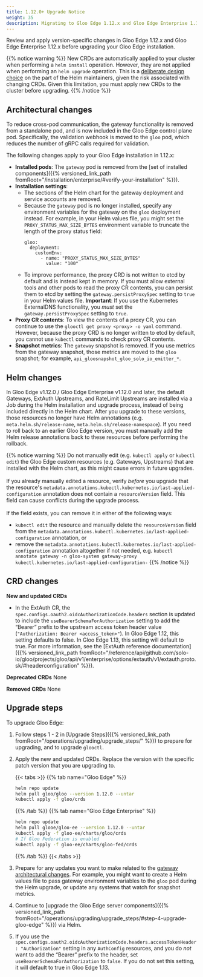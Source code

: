 ```yaml
---
title: 1.12.0+ Upgrade Notice
weight: 35
description: Migrating to Gloo Edge 1.12.x and Gloo Edge Enterprise 1.12.x
---
```


Review and apply version-specific changes in Gloo Edge 1.12.x and Gloo Edge Enterprise 1.12.x before upgrading your Gloo Edge installation.

{{% notice warning %}}
New CRDs are automatically applied to your cluster when performing a `helm install` operation.
However, they are not applied when performing an `helm upgrade` operation. This is a [deliberate design choice](https://helm.sh/docs/topics/charts/#limitations-on-crds) on the part of the
Helm maintainers, given the risk associated with changing CRDs. Given this limitation, you must apply new CRDs to the cluster before upgrading.
{{% /notice %}}

## Architectural changes 

To reduce cross-pod communication, the gateway functionality is removed from a standalone pod, and is now included in the Gloo Edge control plane pod. Specifically, the validation webhook is moved to the `gloo` pod, which reduces the number of gRPC calls required for validation.

The following changes apply to your Gloo Edge installation in 1.12.x:
- **Installed pods**: The `gateway` pod is removed from the [set of installed components]({{% versioned_link_path fromRoot="/installation/enterprise/#verify-your-installation" %}}).
- **Installation settings**:
  - The sections of the Helm chart for the gateway deployment and service accounts are removed.
  - Because the `gateway` pod is no longer installed, specify any environment variables for the gateway on the `gloo` deployment instead. For example, in your Helm values file, you might set the `PROXY_STATUS_MAX_SIZE_BYTES` environment variable to truncate the length of the proxy status field:
    ```
    gloo:
      deployment:
        customEnv:
          - name: "PROXY_STATUS_MAX_SIZE_BYTES"
            value: "100"
    ```
  - To improve performance, the proxy CRD is not written to etcd by default and is instead kept in memory. If you must allow external tools and other pods to read the proxy CR contents, you can persist them to etcd by setting the `gateway.persistProxySpec` setting to `true` in your Helm values file.  **Important**: If you use the Kubernetes ExternalDNS functionality, you _must_ set the `gateway.persistProxySpec` setting to `true`.
- **Proxy CR contents**: To view the contents of a proxy CR, you can continue to use the `glooctl get proxy <proxy> -o yaml` command. However, because the proxy CRD is no longer written to etcd by default, you cannot use `kubectl` commands to check proxy CR contents.
- **Snapshot metrics**: The `gateway` snapshot is removed. If you use metrics from the gateway snapshot, those metrics are moved to the `gloo` snapshot; for example, `api_gloosnapshot_gloo_solo_io_emitter_*`.

## Helm changes

In Gloo Edge v1.12.0 / Gloo Edge Enterprise v1.12.0 and later, the default Gateways, ExtAuth Upstreams, and RateLimit Upstreams are installed via a Job during the Helm installation and upgrade process, instead of being included directly in the Helm chart. After you upgrade to these versions, those resources no longer have Helm annotations (e.g. `meta.helm.sh/release-name`, `meta.helm.sh/release-namespace`). If you need to roll back to an earlier Gloo Edge version, you must manually add the Helm release annotations back to these resources before performing the rollback.

{{% notice warning %}}
Do not manually edit (e.g. `kubectl apply` or `kubectl edit`) the Gloo Edge custom resources (e.g. Gateways, Upstreams) that are installed with the Helm chart, as this might cause errors in future upgrades.
<br/><br/>
If you already manually edited a resource, verify _before_ you upgrade that the resource's `metadata.annotations.kubectl.kubernetes.io/last-applied-configuration` annotation does not contain a `resourceVersion` field. This field can cause conflicts during the upgrade process.
<br/><br/>
If the field exists, you can remove it in either of the following ways:
- `kubectl edit` the resource and manually delete the `resourceVersion` field from the `metadata.annotations.kubectl.kubernetes.io/last-applied-configuration` annotation, or
- remove the `metadata.annotations.kubectl.kubernetes.io/last-applied-configuration` annotation altogether if not needed, e.g. `kubectl annotate gateway -n gloo-system gateway-proxy kubectl.kubernetes.io/last-applied-configuration-`
{{% /notice %}}

## CRD changes

**New and updated CRDs**
- In the ExtAuth CR, the `spec.configs.oauth2.oidcAuthorizationCode.headers` section is updated to include the `useBearerSchemaForAuthorization` setting to add the “Bearer” prefix to the upstream access token header value (`"Authorization: Bearer <access_token>"`). In Gloo Edge 1.12, this setting defaults to false. In Gloo Edge 1.13, this setting will default to true. For more information, see the [ExtAuth reference documentation]({{% versioned_link_path fromRoot="/reference/api/github.com/solo-io/gloo/projects/gloo/api/v1/enterprise/options/extauth/v1/extauth.proto.sk/#headerconfiguration" %}}).

**Deprecated CRDs**
None

**Removed CRDs**
None

## Upgrade steps

To upgrade Gloo Edge:

1. Follow steps 1 - 2 in [Upgrade Steps]({{% versioned_link_path fromRoot="/operations/upgrading/upgrade_steps/" %}}) to prepare for upgrading, and to upgrade `glooctl`.

2. Apply the new and updated CRDs. Replace the version with the specific patch version that you are upgrading to.

   {{< tabs >}}
   {{% tab name="Gloo Edge" %}}
   ```sh
   helm repo update
   helm pull gloo/gloo --version 1.12.0 --untar
   kubectl apply -f gloo/crds
   ```
   {{% /tab %}}
   {{% tab name="Gloo Edge Enterprise" %}}
   ```sh
   helm repo update
   helm pull glooe/gloo-ee --version 1.12.0 --untar
   kubectl apply -f gloo-ee/charts/gloo/crds
   # If Gloo Federation is enabled
   kubectl apply -f gloo-ee/charts/gloo-fed/crds
   ```
   {{% /tab %}}
   {{< /tabs >}}

3. Prepare for any updates you want to make related to the [gateway architectural changes](#architectural-changes). For example, you might want to create a Helm values file to pass gateway environment variables to the `gloo` pod during the Helm upgrade, or update any systems that watch for snapshot metrics.

4. Continue to [upgrade the Gloo Edge server components]({{% versioned_link_path fromRoot="/operations/upgrading/upgrade_steps/#step-4-upgrade-gloo-edge" %}}) via Helm.

5. If you use the `spec.configs.oauth2.oidcAuthorizationCode.headers.accessTokenHeader: "Authorization"` setting in any `AuthConfig` resources, and you do _not_ want to add the “Bearer” prefix to the header, set `useBearerSchemaForAuthorization` to `false`. If you do not set this setting, it will default to true in Gloo Edge 1.13.
